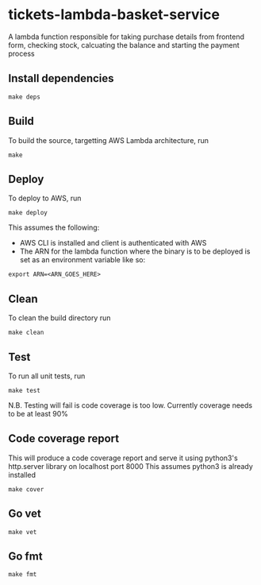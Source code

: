 # tickets-lambda-basket-service
A lambda function responsible for taking purchase details from frontend form, checking stock, calcuating the balance and starting the payment process

## Install dependencies
```
make deps
```

## Build
To build the source, targetting AWS Lambda architecture, run
```
make
```

## Deploy
To deploy to AWS, run
```
make deploy
```
This assumes the following:
- AWS CLI is installed and client is authenticated with AWS
- The ARN for the lambda function where the binary is to be deployed is set as an environment variable like so:
```
export ARN=<ARN_GOES_HERE>
```

## Clean
To clean the build directory run
```
make clean
```

## Test
To run all unit tests, run
```
make test
```
N.B. Testing will fail is code coverage is too low. Currently coverage needs to be at least 90%

## Code coverage report
This will produce a code coverage report and serve it using python3's http.server library on localhost port 8000
This assumes python3 is already installed
```
make cover
```

## Go vet
```
make vet
```

## Go fmt
```
make fmt
```
